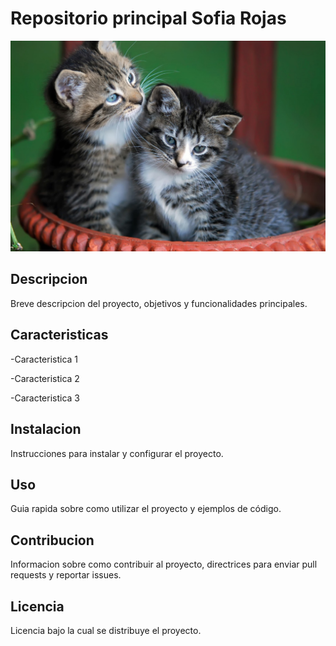 # Repositorio principal Sofia Rojas

![imagen de portada](recursos/gatitos.jpg)

## Descripcion
Breve descripcion del proyecto, objetivos y funcionalidades principales.

## Caracteristicas
-Caracteristica 1

-Caracteristica 2

-Caracteristica 3

## Instalacion
Instrucciones para instalar y configurar el proyecto.

## Uso
Guia rapida sobre como utilizar el proyecto y ejemplos de código.

## Contribucion 
Informacion sobre como contribuir al proyecto, directrices para enviar pull requests y reportar issues.

## Licencia
Licencia bajo la cual se distribuye el proyecto.
